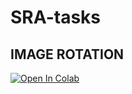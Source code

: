 # SRA-tasks

## IMAGE ROTATION
<a href="https://colab.research.google.com/drive/1V0unEN1vaQkkNovciEu68aYPzOnUgNBo?usp=sharing">
  <img src="https://colab.research.google.com/assets/colab-badge.svg" alt="Open In Colab"/>
</a>
